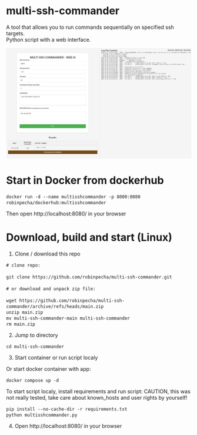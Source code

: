 # multi-ssh-commander

A tool that allows you to run commands sequentially on specified ssh targets.  
Python script with a web interface.

![screenshot](screenshot.png)

# Start in Docker from dockerhub
```
docker run -d --name multisshcommander -p 8000:8080 robinpecha/dockerhub:multisshcommander
```
Then open http://localhost:8080/ in your browser


# Download, build and start (Linux)
1. Clone / download this repo

```
# clone repo:

git clone https://github.com/robinpecha/multi-ssh-commander.git

# or download and unpack zip file:

wget https://github.com/robinpecha/multi-ssh-commander/archive/refs/heads/main.zip
unzip main.zip 
mv multi-ssh-commander-main multi-ssh-commander
rm main.zip
```


2. Jump to directory

```
cd multi-ssh-commander
```

3. Start container or run script localy


Or start docker container with app:
```
docker compose up -d
```

To start script localy, install requirements and run script:
CAUTION, this was not really tested, take care about known_hosts and user rights by yourself!
```
pip install --no-cache-dir -r requirements.txt
python multisshcommander.py
```

4. Open http://localhost:8080/ in your browser


